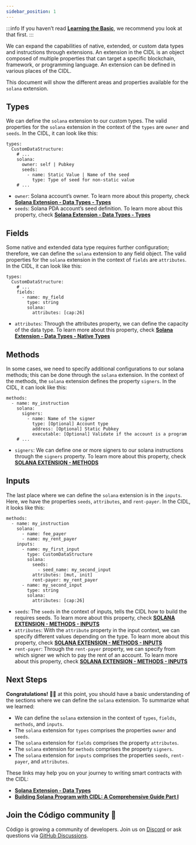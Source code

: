 ```yaml
---
sidebar_position: 1
---
```


:::info 
If you haven’t read **[Learning the Basic](#)**, we recommend you look at that first.
:::

We can expand the capabilities of native, extended, or custom data types and instructions through extensions. An extension in the CIDL is an object composed of multiple properties that can target a specific blockchain, framework, or programming language. An extension can be defined in various places of the CIDL.

This document will show the different areas and properties available for the `solana` extension. 

## Types

We can define the `solana` extension to our custom types. The valid properties for the `solana` extension in the context of the `types` are `owner` and `seeds`. In the CIDL, it can look like this:

```
types:
  CustomDataStructure:
    # ...
    solana:
      owner: self | Pubkey
      seeds:
        - name: Static Value | Name of the seed
          type: Type of seed for non-static value
    # ...
```
- `owner`: Solana account’s owner. To learn more about this property, check **[Solana Extension - Data Types - Types](#)**
- `seeds`: Solana PDA account’s seed definition. To learn more about this property, check **[Solana Extension - Data Types - Types](#)**

## Fields

Some native and extended data type requires further configuration; therefore, we can define the `solana` extension to any field object. The valid properties for the `solana` extension in the context of `fields` are `attributes`. In the CIDL, it can look like this:

```
types:
  CustomDataStructure:
    # ...
    fields:
      - name: my_field
        type: string
        solana:
          attributes: [cap:26]
```
- `attributes`: Through the attributes property, we can define the capacity of the data type. To learn more about this property, check **[Solana Extension - Data Types - Native Types](#)**

## Methods

In some cases, we need to specify additional configurations to our solana methods; this can be done through the `solana` extension. In the context of the methods, the `solana` extension defines the property `signers`. In the CIDL, it can look like this:

```
methods:
  - name: my_instruction
    solana:
      signers:
        - name: Name of the signer
          type: [Optional] Account type
          address: [Optional] Static Pubkey
          executable: [Optional] Validate if the account is a program
    # ...
```
- `signers`: We can define one or more signers to our solana instructions through the `signers` property. To learn more about this property, check **[SOLANA EXTENSION - METHODS](#)**

## Inputs

The last place where we can define the `solana` extension is in the `inputs`. Here, we have the properties `seeds`, `attributes`, and `rent-payer`. In the CIDL, it looks like this:

```
methods:
  - name: my_instruction
    solana:
      - name: fee_payer
      - name: my_rent_payer
    inputs:
      - name: my_first_input
        type: CustomDataStructure
        solana:
          seeds:
            - seed_name: my_second_input
          attributes: [mut, init]
          rent-payer: my_rent_payer
      - name: my_second_input
        type: string
        solana:
          attributes: [cap:26]
```
- `seeds`: The `seeds` in the context of inputs, tells the CIDL how to build the requires seeds. To learn more about this property, check **[SOLANA EXTENSION - METHODS - INPUTS](#)**
- `attributes`:  With the `attribute` property in the input context, we can specify different values depending on the type. To learn more about this property, check **[SOLANA EXTENSION - METHODS - INPUTS](#)**
- `rent-payer`:  Through the `rent-payer` property, we can specify from which signer we which to pay the rent of an account. To learn more about this property, check **[SOLANA EXTENSION - METHODS - INPUTS](#)**

## Next Steps

**Congratulations!** 🎉👏 at this point, you should have a basic understanding of the sections where we can define the `solana` extension. To summarize what we learned:

- We can define the `solana` extension in the context of `types`, `fields`, `methods`, and `inputs`.
- The `solana` extension for `types` comprises the properties `owner` and `seeds`.
- The `solana` extension for `fields` comprises the property `attributes`.
- The `solana` extension for `methods` comprises the property `signers`.
- The `solana` extension for `inputs` comprises the properties `seeds`, `rent-payer`, and `attributes`.

These links may help you on your journey to writing smart contracts with the CIDL:

- **[Solana Extension - Data Types](#)**
- **[Building Solana Program with CIDL: A Comprehensive Guide Part I](#)**

## Join the Código community 💚
Código is growing a community of developers. Join us on [Discord](#) or ask questions via [GitHub Discussions](#). 
